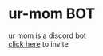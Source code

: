 # ur-mom BOT
ur mom is a discord bot
<br/>[click here](https://madreee.github.io/ur-mom/invite.html) to invite
